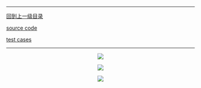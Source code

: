 ----------
[回到上一级目录](https://zhaochenyou.github.io/Way-to-Algorithm/Chapter-2/)

[source code](https://github.com/zhaochenyou/Way-to-Algorithm/blob/master/Chapter-2/src/BidirectionalBreadthSearch.hpp)

[test cases](https://github.com/zhaochenyou/Way-to-Algorithm/blob/master/Chapter-2/src/BidirectionalBreadthSearch.cpp)

----------
<p align="center"><img src="https://github.com/zhaochenyou/Way-to-Algorithm/raw/master/Chapter-2/res/BidirectionalBreadthSearch_页面_1.png" /></p>
<p align="center"><img src="https://github.com/zhaochenyou/Way-to-Algorithm/raw/master/Chapter-2/res/BidirectionalBreadthSearch_页面_2.png" /></p>
<p align="center"><img src="https://github.com/zhaochenyou/Way-to-Algorithm/raw/master/Chapter-2/res/BidirectionalBreadthSearch_页面_3.png" /></p>
